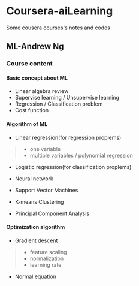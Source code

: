 # Coursera-aiLearning
Some cousera courses's notes and codes

## ML-Andrew Ng

### Course content
> 
#### Basic concept about ML
* Linear algebra review
* Supervise learning / Unsupervise learning
* Regression / Classification problem
* Cost function
>
>
#### Algorithm of ML
* Linear regression(for regression proplems)
>* one variable
>* multiple variables / polynomial regression
>
* Logistic regression(for classification proplems)
>
* Neural network
>
* Support Vector Machines
>
* K-means Clustering
>
* Principal Component Analysis
>
>
#### Optimization algorithm
* Gradient descent 
>* feature scaling
>* normalization
>* learning rate
* Normal equation
